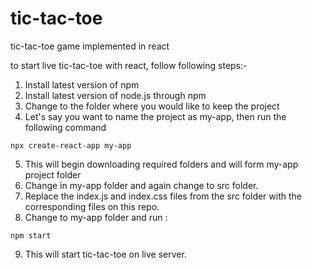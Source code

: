 # tic-tac-toe
tic-tac-toe game implemented in react

to start live tic-tac-toe with react, follow following steps:-

1. Install latest version of npm
2. Install latest version of node.js through npm
3. Change to the folder where you would like to keep the project
4. Let's say you want to name the project as my-app, then run the following command
```
npx create-react-app my-app
```
5. This will begin downloading required folders and will form my-app project folder
6. Change in my-app folder and again change to src folder.
7. Replace the index.js and index.css files from the src folder with the corresponding files on this repo.
8. Change to my-app folder and run :
```
npm start
```
9. This will start tic-tac-toe on live server.

